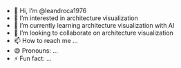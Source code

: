 - 👋 Hi, I’m @leandroca1976
- 👀 I’m interested in architecture visualization
- 🌱 I’m currently learning architecture visualization with AI
- 💞️ I’m looking to collaborate on architecture visualization
- 📫 How to reach me ...
- 😄 Pronouns: ...
- ⚡ Fun fact: ...

<!---
leandroca1976/leandroca1976 is a ✨ special ✨ repository because its `README.md` (this file) appears on your GitHub profile.
You can click the Preview link to take a look at your changes.
--->
